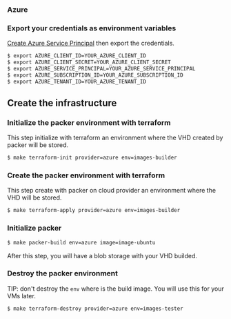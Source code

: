 ### Azure

### Export your credentials as environment variables

[Create Azure Service Principal](https://www.terraform.io/docs/providers/azurerm/authenticating_via_service_principal.html) then export the credentials.

```bash
$ export AZURE_CLIENT_ID=YOUR_AZURE_CLIENT_ID
$ export AZURE_CLIENT_SECRET=YOUR_AZURE_CLIENT_SECRET
$ export AZURE_SERVICE_PRINCIPAL=YOUR_AZURE_SERVICE_PRINCIPAL
$ export AZURE_SUBSCRIPTION_ID=YOUR_AZURE_SUBSCRIPTION_ID
$ export AZURE_TENANT_ID=YOUR_AZURE_TENANT_ID
```

## Create the infrastructure

### Initialize the packer environment with terraform 

This step initialize with terraform an environment where the VHD created by packer will be stored.

```bash
$ make terraform-init provider=azure env=images-builder
```

### Create the packer environment with terraform

This step create with packer on cloud provider an environment where the VHD will be stored.

```bash
$ make terraform-apply provider=azure env=images-builder
```

### Initialize packer

```bash
$ make packer-build env=azure image=image-ubuntu
```

After this step, you will have a blob storage with your VHD builded.

### Destroy the packer environment

TIP: don't destroy the `env` where is the build image. You will use this for your VMs later.

```bash
$ make terraform-destroy provider=azure env=images-tester
```
